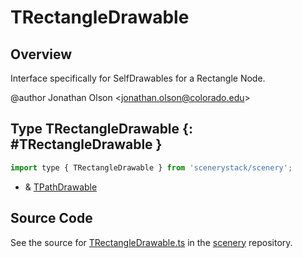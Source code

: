# TRectangleDrawable

## Overview

Interface specifically for SelfDrawables for a Rectangle Node.

@author Jonathan Olson &lt;jonathan.olson@colorado.edu&gt;

## Type TRectangleDrawable {: #TRectangleDrawable }


```js
import type { TRectangleDrawable } from 'scenerystack/scenery';
```


- &amp; [TPathDrawable](../scenery/TPathDrawable.md)




## Source Code

See the source for [TRectangleDrawable.ts](https://github.com/phetsims/scenery/blob/main/js/display/drawables/TRectangleDrawable.ts) in the [scenery](https://github.com/phetsims/scenery) repository.
